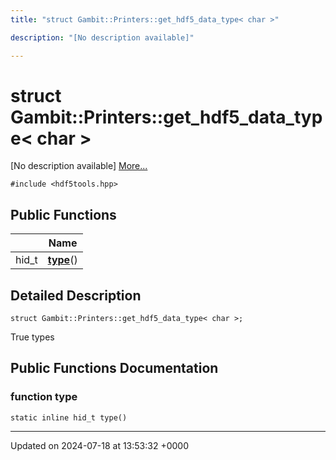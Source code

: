 ```yaml
---
title: "struct Gambit::Printers::get_hdf5_data_type< char >"

description: "[No description available]"

---
```


# struct Gambit::Printers::get_hdf5_data_type< char >



[No description available] [More...](#detailed-description)


`#include <hdf5tools.hpp>`

## Public Functions

|                | Name           |
| -------------- | -------------- |
| hid_t | **[type](/documentation/code/classes/structgambit_1_1printers_1_1get__hdf5__data__type_3_01char_01_4/#function-type)**() |

## Detailed Description

```
struct Gambit::Printers::get_hdf5_data_type< char >;
```


True types 

## Public Functions Documentation

### function type

```
static inline hid_t type()
```


-------------------------------

Updated on 2024-07-18 at 13:53:32 +0000